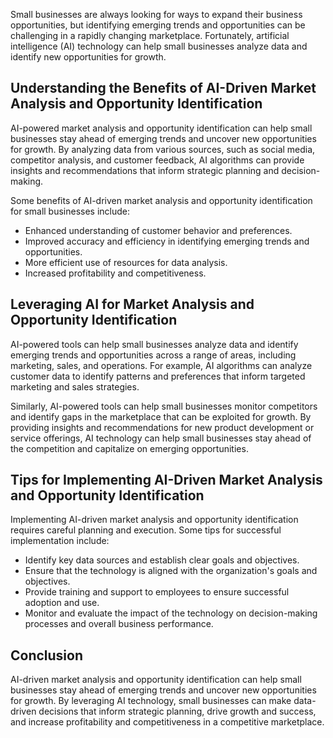 

Small businesses are always looking for ways to expand their business opportunities, but identifying emerging trends and opportunities can be challenging in a rapidly changing marketplace. Fortunately, artificial intelligence (AI) technology can help small businesses analyze data and identify new opportunities for growth.

Understanding the Benefits of AI-Driven Market Analysis and Opportunity Identification
--------------------------------------------------------------------------------------

AI-powered market analysis and opportunity identification can help small businesses stay ahead of emerging trends and uncover new opportunities for growth. By analyzing data from various sources, such as social media, competitor analysis, and customer feedback, AI algorithms can provide insights and recommendations that inform strategic planning and decision-making.

Some benefits of AI-driven market analysis and opportunity identification for small businesses include:

* Enhanced understanding of customer behavior and preferences.
* Improved accuracy and efficiency in identifying emerging trends and opportunities.
* More efficient use of resources for data analysis.
* Increased profitability and competitiveness.

Leveraging AI for Market Analysis and Opportunity Identification
----------------------------------------------------------------

AI-powered tools can help small businesses analyze data and identify emerging trends and opportunities across a range of areas, including marketing, sales, and operations. For example, AI algorithms can analyze customer data to identify patterns and preferences that inform targeted marketing and sales strategies.

Similarly, AI-powered tools can help small businesses monitor competitors and identify gaps in the marketplace that can be exploited for growth. By providing insights and recommendations for new product development or service offerings, AI technology can help small businesses stay ahead of the competition and capitalize on emerging opportunities.

Tips for Implementing AI-Driven Market Analysis and Opportunity Identification
------------------------------------------------------------------------------

Implementing AI-driven market analysis and opportunity identification requires careful planning and execution. Some tips for successful implementation include:

* Identify key data sources and establish clear goals and objectives.
* Ensure that the technology is aligned with the organization's goals and objectives.
* Provide training and support to employees to ensure successful adoption and use.
* Monitor and evaluate the impact of the technology on decision-making processes and overall business performance.

Conclusion
----------

AI-driven market analysis and opportunity identification can help small businesses stay ahead of emerging trends and uncover new opportunities for growth. By leveraging AI technology, small businesses can make data-driven decisions that inform strategic planning, drive growth and success, and increase profitability and competitiveness in a competitive marketplace.
